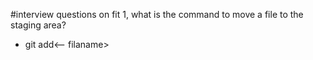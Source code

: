 #interview questions on fit
1, what is the command to move a file to the staging area?
- git add<-- filaname>